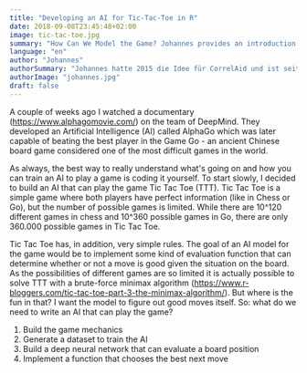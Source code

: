 ```yaml
---
title: "Developing an AI for Tic-Tac-Toe in R"
date: 2018-09-08T23:45:48+02:00
image: tic-tac-toe.jpg
summary: "How Can We Model the Game? Johannes provides an introduction to build an AI model which play Tic Tac Toe. In 4 simple steps you'll learn to beat any human player."
language: "en"
author: "Johannes"
authorSummary: "Johannes hatte 2015 die Idee für CorrelAid und ist seitdem unser Vorstandsvorsitzender. Er studiert im Master \"Evidence-based Policymaking\" an der University of Oxford und Policy-Analyse an der Universität Konstanz. Er interessiert sich vor allem für Evaluierungsmethoden, die Nutzung von Evidenz und Daten in Gesellschaft und Politik, und Social Entrepreneurship."
authorImage: "johannes.jpg"
draft: false
---
```


A couple of weeks ago I watched a documentary (https://www.alphagomovie.com/) on the team of DeepMind. They developed an Artificial Intelligence (AI) called AlphaGo which was later capable of beating the best player in the Game Go - an ancient Chinese board game considered one of the most difficult games in the world.

As always, the best way to really understand what's going on and how you can train an AI to play a game is coding it yourself. To start slowly, I decided to build an AI that can play the game Tic Tac Toe (TTT). Tic Tac Toe is a simple game where both players have perfect information (like in Chess or Go), but the number of possible games is limited. While there are 10^120 different games in chess and 10^360 possible games in Go, there are only 360.000 possible games in Tic Tac Toe.

Tic Tac Toe has, in addition, very simple rules. The goal of an AI model for the game would be to implement some kind of evaluation function that can determine whether or not a move is good given the situation on the board. As the possibilities of different games are so limited it is actually possible to solve TTT with a brute-force minimax algorithm (https://www.r-bloggers.com/tic-tac-toe-part-3-the-minimax-algorithm/). But where is the fun in that? I want the model to figure out good moves itself. So: what do we need to write an AI that can play the game?

1. Build the game mechanics
2. Generate a dataset to train the AI
3. Build a deep neural network that can evaluate a board position
4. Implement a function that chooses the best next move
